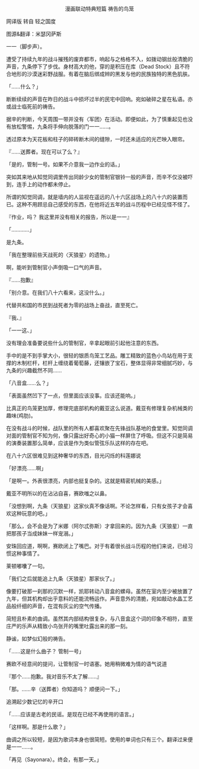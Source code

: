 <p align="center">漫画联动特典短篇 祷告的鸟笼</p>

网译版 转自 轻之国度

图源&翻译：米瑟冈萨斯

一一（脚步声）。

遭受了持续九年的战斗摧残的废弃都市，响起与之格格不入，如拨动钢丝般清脆的声音，九条停下了步伐。身材高大的他，穿的是积压在库（Dead Stock）且不符合地形的沙漠迷彩野战服。有着在脑后绑成辫的黑发与他的民族独特的黑色肌肤。

「……什么？」

断断续续的声音在昨日的战斗中损坏过半的民宅中回响。宛如破碎之星在私语。亦或战士临死前的祷告。

据辛的判断，今天周围一带并没有〈军团〉在活动。即便如此，为了慎重起见也没有放松警惕，九条将手伸向脱落的门一一……。

透过原本为天花板和柱子的碎砖断木间的缝隙，一时还未适应的光芒映入眼帘。

『……送葬者。现在可以了么？』

「是的，管制一号。如果不介意我一边作业的话。」

突如其来地从知觉同调里传出同龄少女的管制官银铃一般的声音，而辛不仅没被吓到，连手上的动作都未停止。

所谓的知觉同调，就是墙内的人监视在遥远的八十六区战场上的八十六的装置而已。这种不用顾忌自己感受的东西，在他将近五年的战斗历程中已经见怪不怪了。

『作业，吗？ 我这里并没有相关的报告，所以是一一』

「…………」

是九条。

「我在整理前些天战死的〈天狼星〉的遗物。」

啊，能听到管制官小声倒吸一口气的声音。

『……抱歉』

「别介意。在我们八十六看来，这没什么。」

代替共和国的市民到战死者为零的战场上奋战，直至死亡。

『我、』

「一一这、」

没有理会准备要说些什么的管制官，辛拿起眼前引起他注意的东西。

手中的是不到手掌大小，很轻的银质鸟笼工艺品。雕工精致的蓝色小鸟站在用于支撑的木制栏杆，栏杆上缠绕着葡萄藤，还镶嵌了宝石，整体显得非常细腻巧妙，与九条的兴趣截然不同……

「八音盒……么？」

「表面虽然凹下了一点，但里面应该没事。应该还能响。」

比真正的鸟笼更加厚，修理完底部机构的戴亚这么说道。戴亚有修理复杂机械类的趣味(鸡肋)。

在没有战斗的时候，战队里的所有人都喜欢聚在先锋战队基地的食堂里。知觉同调对面的管制官不知为何，像只露出好奇心的小猫一样屏住了呼吸。但这不只是简易的演奏装置那么简单，应该是作为类似管弦乐队这样的存在吧。

在八十六区很难见到这种奢华的东西，目光闪烁的科莲娜说

「好漂亮……啊」

「是啊一。外表很漂亮，内部也挺复杂的。这就是精密机械的美感。」

戴亚不明所以的在沾沾自喜，赛欧嗤之以鼻。

「没想到啊，九条（天狼星）这家伙真不像话啊。不论怎样看，只有女孩子才会喜欢这种玩意的吧。」

「那么，会不会是为了米娜（阿尔忒弥斯）才拿回来的。因为九条（天狼星）一直把那孩子当成妹妹一样宠溺。」

安珠回应道，啊啊，赛欧闭上了嘴巴。对于有着很长战斗历程的他们来说，已经习惯这种事情了。

莱顿嘟囔了一句。

「我们之后就能追上九条（天狼星）那家伙了。」

像要打破那一刹那的沉默一样，凯耶转动八音盒的螺母。虽然在室内至少被放置了九年，但其机构却出乎意料的还能流畅运作。声音意外的清脆，宛如敲动水晶工艺品般纤细的声音，在混有灰尘的空气传播。

简短且朴素的曲调。虽然其内部结构很复杂，与八音盒这个词的印象不相符，直至庄严的乐声从精致小鸟张开的嘴里吐露出来的那一刻。

静谧，如梦似幻般的祷告。

「……这是什么曲子？ 管制一号」

赛欧不经意间的提问，让管制官一时语塞。她用稍微难为情的语气说道

『那个……抱歉。我对音乐不太了解……』

「那。……辛（送葬者）你知道吗？ 顺便问一下。」

追溯起少数记忆的辛开口

「……应该是古老的民谣。是现在已经不再使用的语言。」

「这样啊。那是什么歌？」

曲调之所以较短，是因为歌词本身也很简短。使用的单词也只有三个。翻译过来便是一一……。

「再见（Sayonara）。终会，有那一天。」

